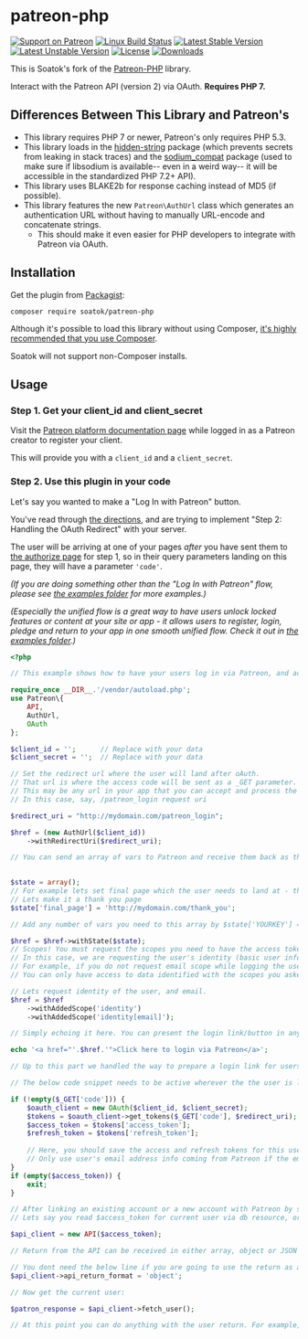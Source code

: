 # patreon-php

[![Support on Patreon](https://img.shields.io/endpoint.svg?url=https%3A%2F%2Fshieldsio-patreon.herokuapp.com%2Fsoatok&style=flat)](https://patreon.com/soatok)
[![Linux Build Status](https://travis-ci.org/soatok/patreon-php.svg?branch=master)](https://travis-ci.org/soatok/patreon-php)
[![Latest Stable Version](https://poser.pugx.org/soatok/patreon/v/stable)](https://packagist.org/packages/soatok/patreon)
[![Latest Unstable Version](https://poser.pugx.org/soatok/patreon/v/unstable)](https://packagist.org/packages/soatok/patreon)
[![License](https://poser.pugx.org/soatok/patreon/license)](https://packagist.org/packages/soatok/patreon)
[![Downloads](https://img.shields.io/packagist/dt/soatok/patreon.svg)](https://packagist.org/packages/soatok/patreon)

This is Soatok's fork of the [Patreon-PHP](https://github.com/Patreon/patreon-php) library.

Interact with the Patreon API (version 2) via OAuth. **Requires PHP 7.**

## Differences Between This Library and Patreon's

* This library requires PHP 7 or newer, Patreon's only requires PHP 5.3.
* This library loads in the [hidden-string](https://github.com/paragonie/hidden-string)
  package (which prevents secrets from leaking in stack traces) and the 
  [sodium_compat](https://github.com/paragonie/sodium_compat) package (used to
  make sure if libsodium is available-- even in a weird way-- it will be accessible
  in the standardized PHP 7.2+ API).
* This library uses BLAKE2b for response caching instead of MD5 (if possible).
* This library features the new `Patreon\AuthUrl` class which generates an authentication
  URL without having to manually URL-encode and concatenate strings.
  * This should make it even easier for PHP developers to integrate with Patreon via OAuth.

## Installation

Get the plugin from [Packagist](https://packagist.org/packages/soatok/patreon):

```terminal
composer require soatok/patreon-php
```

Although it's possible to load this library without using Composer,
[it's highly recommended that you use Composer](https://paragonie.com/blog/2017/12/2018-guide-building-secure-php-software#dependency-management).

Soatok will not support non-Composer installs.

## Usage

### Step 1. Get your client_id and client_secret

Visit the [Patreon platform documentation page](https://www.patreon.com/platform/documentation)
while logged in as a Patreon creator to register your client.

This will provide you with a `client_id` and a `client_secret`.

### Step 2. Use this plugin in your code

Let's say you wanted to make a "Log In with Patreon" button.

You've read through [the directions](https://www.patreon.com/platform/documentation/oauth), 
and are trying to implement "Step 2: Handling the OAuth Redirect" with your server.

The user will be arriving at one of your pages *after* you have sent them to 
[the authorize page](https://www.patreon.com/oauth2/authorize) for step 1, so in their query
parameters landing on this page, they will have a parameter `'code'`.

_(If you are doing something other than the "Log In with Patreon" flow, please see
[the examples folder](examples) for more examples.)_

_(Especially the unified flow is a great way to have users unlock locked features or content
at your site or app - it allows users to register, login, pledge and return to your app in
one smooth unified flow. Check it out in [the examples folder](examples).)_

```php
<?php

// This example shows how to have your users log in via Patreon, and acquire access and refresh tokens after logging in

require_once __DIR__.'/vendor/autoload.php';
use Patreon\{
    API,
    AuthUrl,
    OAuth
};

$client_id = '';      // Replace with your data
$client_secret = '';  // Replace with your data

// Set the redirect url where the user will land after oAuth. 
// That url is where the access code will be sent as a _GET parameter.
// This may be any url in your app that you can accept and process the access code and login
// In this case, say, /patreon_login request uri

$redirect_uri = "http://mydomain.com/patreon_login";

$href = (new AuthUrl($client_id))
    ->withRedirectUri($redirect_uri);

// You can send an array of vars to Patreon and receive them back as they are. Ie, state vars to set the user state, app state or any other info which should be sent back and forth.
 

$state = array();
// For example lets set final page which the user needs to land at - this may be a content the user is unlocking via oauth, or a welcome/thank you page
// Lets make it a thank you page
$state['final_page'] = 'http://mydomain.com/thank_you';

// Add any number of vars you need to this array by $state['YOURKEY'] = VARIABLE

$href = $href->withState($state);
// Scopes! You must request the scopes you need to have the access token.
// In this case, we are requesting the user's identity (basic user info), user's email
// For example, if you do not request email scope while logging the user in, later you wont be able to get user's email via /identity endpoint when fetching the user details
// You can only have access to data identified with the scopes you asked. Read more at https://docs.patreon.com/#scopes

// Lets request identity of the user, and email.
$href = $href
    ->withAddedScope('identity')
    ->withAddedScope('identity[email]');

// Simply echoing it here. You can present the login link/button in any other way.

echo '<a href="'.$href.'">Click here to login via Patreon</a>';

// Up to this part we handled the way to prepare a login link for users to log in via Patreon oAuth using API v2. From this point on starts the processing of a logged in user or user returning from Patreon oAuth.

// The below code snippet needs to be active wherever the the user is landing in $redirect_uri parameter above. It will grab the auth code from Patreon and get the tokens via the oAuth client

if (!empty($_GET['code'])) {
	$oauth_client = new OAuth($client_id, $client_secret);
	$tokens = $oauth_client->get_tokens($_GET['code'], $redirect_uri);
	$access_token = $tokens['access_token'];
	$refresh_token = $tokens['refresh_token'];
	
	// Here, you should save the access and refresh tokens for this user somewhere. Conceptually this is the point either you link an existing user of your app with his/her Patreon account, or, if the user is a new user, create an account for him or her in your app, log him or her in, and then link this new account with the Patreon account. More or less a social login logic applies here.
	// Only use user's email address info coming from Patreon if the email is verified. Check for is_email_verified value in user's API return.
}
if (empty($access_token)) {
    exit;
}

// After linking an existing account or a new account with Patreon by saving and matching the tokens for a given user, you can then read the access token (from the database or whatever resource), and then just check if the user is logged into Patreon by using below code. Code from down below can be placed wherever in your app, it doesnt need to be in the redirect_uri at which the Patreon user ends after oAuth. You just need the $access_token for the current user and thats it.
// Lets say you read $access_token for current user via db resource, or you just acquired it through oAuth earlier like the above - create a new API client

$api_client = new API($access_token);

// Return from the API can be received in either array, object or JSON formats by setting the return format. It defaults to array if not specifically set. Specifically setting return format is not necessary. Below is shown as an example of having the return parsed as an object. Default is array (associated) and there is no need to specifically set it if you are going to use it as an array. If there is anyone using Art4 JSON parser lib or any other parser, they can just set the API return to json and then have the return parsed by that parser

// You dont need the below line if you are going to use the return as array. 
$api_client->api_return_format = 'object';

// Now get the current user:

$patron_response = $api_client->fetch_user();

// At this point you can do anything with the user return. For example, if there is no return for this user, then you can consider the user not logged into Patreon. Or, if there is return, then you can get the user's Patreon id or pledge info. For example if you are able to acquire user's id, then you can consider the user logged into Patreon. 
```
